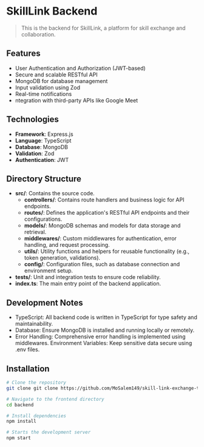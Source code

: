 # SkillLink Backend

> This is the backend for SkillLink, a platform for skill exchange and collaboration.

## Features

- User Authentication and Authorization (JWT-based)
- Secure and scalable RESTful API
- MongoDB for database management
- Input validation using Zod
- Real-time notifications
- ntegration with third-party APIs like Google Meet

## Technologies

- **Framework**: Express.js
- **Language**: TypeScript
- **Database**: MongoDB
- **Validation**: Zod
- **Authentication**: JWT

## Directory Structure

- **src/**: Contains the source code.
  - **controllers/**: Contains route handlers and business logic for API endpoints.
  - **routes/**: Defines the application's RESTful API endpoints and their configurations.
  - **models/**: MongoDB schemas and models for data storage and retrieval.
  - **middlewares/**: Custom middlewares for authentication, error handling, and request processing.
  - **utils/**: Utility functions and helpers for reusable functionality (e.g., token generation, validations).
  - **config/**: Configuration files, such as database connection and environment setup.
- **tests/**: Unit and integration tests to ensure code reliability.
- **index.ts**: The main entry point of the backend application.

## Development Notes

- TypeScript: All backend code is written in TypeScript for type safety and maintainability.
- Database: Ensure MongoDB is installed and running locally or remotely.
- Error Handling: Comprehensive error handling is implemented using middlewares.
  Environment Variables: Keep sensitive data secure using .env files.

## Installation

```bash
# Clone the repository
git clone git clone https://github.com/MoSalem149/skill-link-exchange-tracker.git

# Navigate to the frontend directory
cd backend

# Install dependencies
npm install

# Starts the development server
npm start
```
